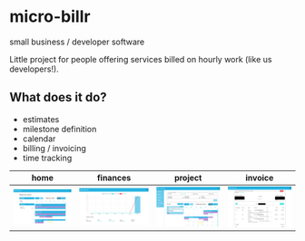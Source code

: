 # micro-billr
small business / developer software

Little project for people offering services billed on hourly work (like us developers!).

## What does it do?

- estimates
- milestone definition
- calendar
- billing / invoicing
- time tracking

| home | finances | project | invoice |
| --- | --- | --- | --- |
| ![home](/public/asset/home.png) | ![home](/public/asset/finances.png) | ![home](/public/asset/project.png) | ![home](/public/asset/invoice.png) |
